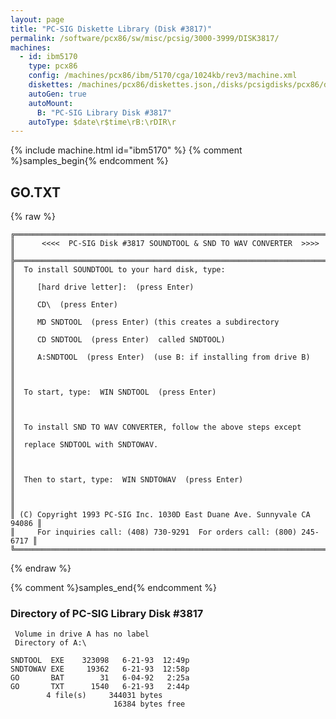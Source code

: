 ```yaml
---
layout: page
title: "PC-SIG Diskette Library (Disk #3817)"
permalink: /software/pcx86/sw/misc/pcsig/3000-3999/DISK3817/
machines:
  - id: ibm5170
    type: pcx86
    config: /machines/pcx86/ibm/5170/cga/1024kb/rev3/machine.xml
    diskettes: /machines/pcx86/diskettes.json,/disks/pcsigdisks/pcx86/diskettes.json
    autoGen: true
    autoMount:
      B: "PC-SIG Library Disk #3817"
    autoType: $date\r$time\rB:\rDIR\r
---
```


{% include machine.html id="ibm5170" %}
{% comment %}samples_begin{% endcomment %}

## GO.TXT

{% raw %}
```
╔═════════════════════════════════════════════════════════════════════════╗
║      <<<<  PC-SIG Disk #3817 SOUNDTOOL & SND TO WAV CONVERTER  >>>>     ║
╠═════════════════════════════════════════════════════════════════════════╣
║  To install SOUNDTOOL to your hard disk, type:                          ║
║     [hard drive letter]:  (press Enter)                                 ║
║     CD\  (press Enter)                                                  ║
║     MD SNDTOOL  (press Enter) (this creates a subdirectory              ║
║     CD SNDTOOL  (press Enter)  called SNDTOOL)                          ║
║     A:SNDTOOL  (press Enter)  (use B: if installing from drive B)       ║
║                                                                         ║
║  To start, type:  WIN SNDTOOL  (press Enter)                            ║
║                                                                         ║
║  To install SND TO WAV CONVERTER, follow the above steps except         ║
║  replace SNDTOOL with SNDTOWAV.                                         ║
║                                                                         ║
║  Then to start, type:  WIN SNDTOWAV  (press Enter)                      ║
║                                                                         ║
║ (C) Copyright 1993 PC-SIG Inc. 1030D East Duane Ave. Sunnyvale CA 94086 ║
║     For inquiries call: (408) 730-9291  For orders call: (800) 245-6717 ║
╚═════════════════════════════════════════════════════════════════════════╝
```
{% endraw %}

{% comment %}samples_end{% endcomment %}

### Directory of PC-SIG Library Disk #3817

     Volume in drive A has no label
     Directory of A:\

    SNDTOOL  EXE    323098   6-21-93  12:49p
    SNDTOWAV EXE     19362   6-21-93  12:58p
    GO       BAT        31   6-04-92   2:25a
    GO       TXT      1540   6-21-93   2:44p
            4 file(s)     344031 bytes
                           16384 bytes free
